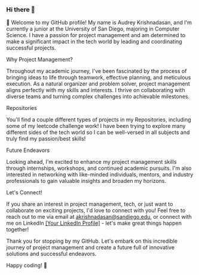 ### Hi there 👋

👋 Welcome to my GitHub profile! My name is Audrey Krishnadasan, and I'm currently a junior at the University of San Diego, majoring in Computer Science. I have a passion for project management and am determined to make a significant impact in the tech world by leading and coordinating successful projects.

Why Project Management?

Throughout my academic journey, I've been fascinated by the process of bringing ideas to life through teamwork, effective planning, and meticulous execution. As a natural organizer and problem solver, project management aligns perfectly with my skills and interests. I thrive on collaborating with diverse teams and turning complex challenges into achievable milestones.


Repositories

You'll find a couple different types of projects in my Repositories, including some of my leetcode challenge work! I have been trying to explore many different sides of the tech world so I can be well-versed in all subjects and truly find my passion/best skills!

Future Endeavors

Looking ahead, I'm excited to enhance my project management skills through internships, workshops, and continued academic pursuits. I'm also interested in networking with like-minded individuals, mentors, and industry professionals to gain valuable insights and broaden my horizons.

Let's Connect!

If you share an interest in project management, tech, or just want to collaborate on exciting projects, I'd love to connect with you! Feel free to reach out to me via email at akrishnadasan@sandiego.edu, or connect with me on LinkedIn [[Your LinkedIn Profile]](https://www.linkedin.com/in/audrey-krishnadasan-27526024b/) - let's make great things happen together!

Thank you for stopping by my GitHub. Let's embark on this incredible journey of project management and create a future full of innovative solutions and successful endeavors.

Happy coding! 🚀


<!--
**AudreyKrishnadasan/audreykrishnadasan** is a ✨ _special_ ✨ repository because its `README.md` (this file) appears on your GitHub profile.

Here are some ideas to get you started:

- 🔭 I’m currently working on ...
- 🌱 I’m currently learning ...
- 👯 I’m looking to collaborate on ...
- 🤔 I’m looking for help with ...
- 💬 Ask me about ...
- 📫 How to reach me: ...
- 😄 Pronouns: ...
- ⚡ Fun fact: ...
-->
